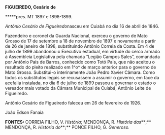 **FIGUEIREDO, Cesário de**

**\***pres. MT 1897 e 1898-1899.

*Antônio Cesário de Figueiredo*nasceu em Cuiabá no dia 16 de abril de
1846.

Fazendeiro e coronel da Guarda Nacional, exerceu o governo de Mato
Grosso de 17 de setembro a 18 de novembro de 1897 e novamente a partir
de 26 de janeiro de 1898, substituindo Antônio Correia da Costa. Em 4 de
julho de 1899 abandonou o Executivo estadual, em virtude do cerco armado
à Assembleia Legislativa pela chamada “Legião Campos Sales”, comandada
por Antônio Pais de Barros, conhecido como Totó Pais, que não aceitou o
resultado do pleito realizado em 1^o^ de março anterior para o governo
de Mato Grosso. Substitui-o interinamente João Pedro Xavier Câmara. Como
todos os substitutos legais se recusassem a assumir o governo, em face
da acefalia instalada, no dia 6 de julho de 1899 passou a governar o
estado o vereador mais votado da Câmara Municipal de Cuiabá, Antônio
Leite de Figueiredo.

Antônio Cesário de Figueiredo faleceu em 26 de fevereiro de 1926.

João Edson Fanaia

**FONTES:** CORREIA FILHO, V. *História*; MENDONÇA, R. *História
das***;** MENDONÇA, R. *História do***;** PONCE FILHO, G. *Generoso.*
